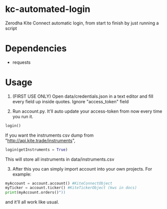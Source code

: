 # kc-automated-login
Zerodha Kite Connect automatic login, from start to finish by just running a script

# Dependencies
* requests

# Usage

1. (FIRST USE ONLY) Open data/credentials.json in a text editor and fill every field up inside quotes. Ignore "access_token" field

2. Run account.py. It'll auto update your access-token from now every time you run it. 
``` python
login()
```
If you want the instruments csv dump from "http://api.kite.trade/instruments", 

``` python
login(getInstruments = True)
```
This will store all instruments in data/instruments.csv

3. After this you can simply import account into your own projects.
For example:
```python
myAccount = account.account() #KiteConnectObject
myTicker = account.ticker() #KiteTickerObject (kws in docs)
print(myAccount.orders()"))
```
and it'll all work like usual.